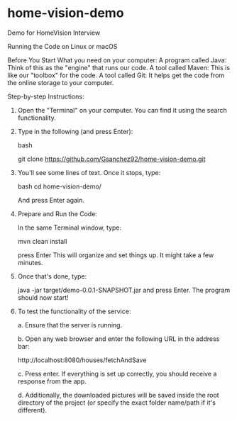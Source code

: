 # home-vision-demo
Demo for HomeVision Interview


Running the Code on Linux or macOS

Before You Start
What you need on your computer:
A program called Java: Think of this as the "engine" that runs our code.
A tool called Maven: This is like our "toolbox" for the code.
A tool called Git: It helps get the code from the online storage to your computer.

Step-by-step Instructions:

1. Open the "Terminal" on your computer. You can find it using the search functionality.

2. Type in the following (and press Enter):

    bash
    
    git clone https://github.com/Gsanchez92/home-vision-demo.git

3. You'll see some lines of text. Once it stops, type:

     bash
     cd home-vision-demo/

     And press Enter again.

4. Prepare and Run the Code:

    In the same Terminal window, type:

    mvn clean install

    press Enter 
    This will organize and set things up. It might take a few minutes.

5. Once that's done, type:

    java -jar target/demo-0.0.1-SNAPSHOT.jar
    and press Enter. The program should now start!

6. To test the functionality of the service:

    a. Ensure that the server is running.

    b. Open any web browser and enter the following URL in the address bar:

    http://localhost:8080/houses/fetchAndSave

    c. Press enter. If everything is set up correctly, you should receive a response from the app.

    d. Additionally, the downloaded pictures will be saved inside the root directory of the project (or specify the exact folder name/path if it's different).
